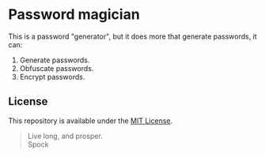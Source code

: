 # Password magician

This is a password "generator", but it does more that generate passwords, it can:

1. Generate passwords.
2. Obfuscate passwords.
3. Encrypt passwords.

## License

This repository is available under the [MIT License](LICENSE).

> Live long, and prosper.  
> Spock
